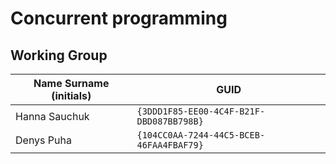 # Concurrent programming

## Working Group

| Name Surname (initials) | GUID                                     |
| ----------------------- | ---------------------------------------- |
| Hanna Sauchuk           | `{3DDD1F85-EE00-4C4F-B21F-DBD087BB798B}` |
| Denys Puha              | `{104CC0AA-7244-44C5-BCEB-46FAA4FBAF79}` |
